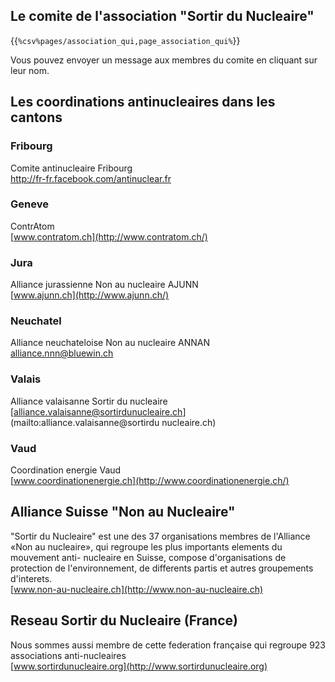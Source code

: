 ## Le comite de l'association "Sortir du Nucleaire"

{{`%csv%pages/association_qui,page_association_qui%`}}


Vous pouvez envoyer un message aux membres du comite en cliquant sur leur nom.

## Les coordinations antinucleaires dans les cantons

### Fribourg

Comite antinucleaire Fribourg  
<http://fr-fr.facebook.com/antinuclear.fr>

### Geneve

ContrAtom  
[www.contratom.ch](http://www.contratom.ch/)

### Jura

Alliance jurassienne Non au nucleaire AJUNN  
[www.ajunn.ch](http://www.ajunn.ch/)

### Neuchatel

Alliance neuchateloise Non au nucleaire ANNAN  
[alliance.nnn@bluewin.ch](mailto:alliance.nnn@bluewin.ch)

### Valais

Alliance valaisanne Sortir du nucleaire  
[alliance.valaisanne@sortirdunucleaire.ch](mailto:alliance.valaisanne@sortirdu
nucleaire.ch)

### Vaud

Coordination energie Vaud  
[www.coordinationenergie.ch](http://www.coordinationenergie.ch/)

## Alliance Suisse "Non au Nucleaire"

"Sortir du Nucleaire" est une des 37 organisations membres de l'Alliance «Non
au nucleaire», qui regroupe les plus importants elements du mouvement anti-
nucleaire en Suisse, compose d'organisations de protection de l'environnement,
de differents partis et autres groupements d'interets.  
[www.non-au-nucleaire.ch](http://www.non-au-nucleaire.ch)

## Reseau Sortir du Nucleaire (France)

Nous sommes aussi membre de cette federation française qui regroupe 923
associations anti-nucleaires  
[www.sortirdunucleaire.org](http://www.sortirdunucleaire.org)
